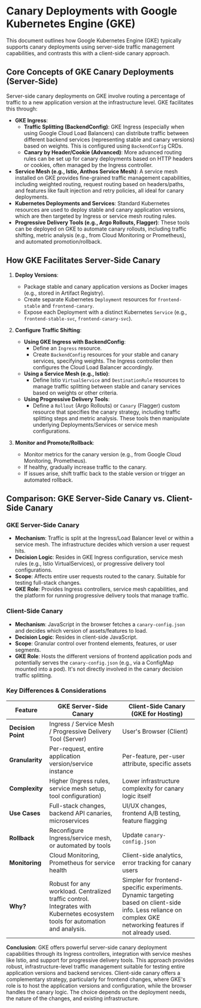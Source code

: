 # Canary Deployments with Google Kubernetes Engine (GKE)

This document outlines how Google Kubernetes Engine (GKE) typically supports canary deployments using server-side traffic management capabilities, and contrasts this with a client-side canary approach.

## Core Concepts of GKE Canary Deployments (Server-Side)

Server-side canary deployments on GKE involve routing a percentage of traffic to a new application version at the infrastructure level. GKE facilitates this through:

*   **GKE Ingress**:
    *   **Traffic Splitting (BackendConfig)**: GKE Ingress (especially when using Google Cloud Load Balancers) can distribute traffic between different backend services (representing stable and canary versions) based on weights. This is configured using `BackendConfig` CRDs.
    *   **Canary by Header/Cookie (Advanced)**: More advanced routing rules can be set up for canary deployments based on HTTP headers or cookies, often managed by the Ingress controller.
*   **Service Mesh (e.g., Istio, Anthos Service Mesh)**: A service mesh installed on GKE provides fine-grained traffic management capabilities, including weighted routing, request routing based on headers/paths, and features like fault injection and retry policies, all ideal for canary deployments.
*   **Kubernetes Deployments and Services**: Standard Kubernetes resources are used to deploy stable and canary application versions, which are then targeted by Ingress or service mesh routing rules.
*   **Progressive Delivery Tools (e.g., Argo Rollouts, Flagger)**: These tools can be deployed on GKE to automate canary rollouts, including traffic shifting, metric analysis (e.g., from Cloud Monitoring or Prometheus), and automated promotion/rollback.

## How GKE Facilitates Server-Side Canary

1.  **Deploy Versions**:
    *   Package stable and canary application versions as Docker images (e.g., stored in Artifact Registry).
    *   Create separate Kubernetes `Deployment` resources for `frontend-stable` and `frontend-canary`.
    *   Expose each Deployment with a distinct Kubernetes `Service` (e.g., `frontend-stable-svc`, `frontend-canary-svc`).

2.  **Configure Traffic Shifting**:
    *   **Using GKE Ingress with BackendConfig**:
        *   Define an `Ingress` resource.
        *   Create `BackendConfig` resources for your stable and canary services, specifying weights. The Ingress controller then configures the Cloud Load Balancer accordingly.
    *   **Using a Service Mesh (e.g., Istio)**:
        *   Define Istio `VirtualService` and `DestinationRule` resources to manage traffic splitting between stable and canary services based on weights or other criteria.
    *   **Using Progressive Delivery Tools**:
        *   Define a `Rollout` (Argo Rollouts) or `Canary` (Flagger) custom resource that specifies the canary strategy, including traffic splitting steps and metric analysis. These tools then manipulate underlying Deployments/Services or service mesh configurations.

3.  **Monitor and Promote/Rollback**:
    *   Monitor metrics for the canary version (e.g., from Google Cloud Monitoring, Prometheus).
    *   If healthy, gradually increase traffic to the canary.
    *   If issues arise, shift traffic back to the stable version or trigger an automated rollback.

## Comparison: GKE Server-Side Canary vs. Client-Side Canary

### GKE Server-Side Canary
*   **Mechanism**: Traffic is split at the Ingress/Load Balancer level or within a service mesh. The infrastructure decides which version a user request hits.
*   **Decision Logic**: Resides in GKE Ingress configuration, service mesh rules (e.g., Istio VirtualServices), or progressive delivery tool configurations.
*   **Scope**: Affects entire user requests routed to the canary. Suitable for testing full-stack changes.
*   **GKE Role**: Provides Ingress controllers, service mesh capabilities, and the platform for running progressive delivery tools that manage traffic.

### Client-Side Canary
*   **Mechanism**: JavaScript in the browser fetches a `canary-config.json` and decides which version of assets/features to load.
*   **Decision Logic**: Resides in client-side JavaScript.
*   **Scope**: Granular control over frontend elements, features, or user segments.
*   **GKE Role**: Hosts the different versions of frontend application pods and potentially serves the `canary-config.json` (e.g., via a ConfigMap mounted into a pod). It's not directly involved in the canary decision traffic splitting.

### Key Differences & Considerations

| Feature             | GKE Server-Side Canary                                       | Client-Side Canary (GKE for Hosting)                          |
|---------------------|--------------------------------------------------------------|-------------------------------------------------------------------|
| **Decision Point**  | Ingress / Service Mesh / Progressive Delivery Tool (Server)  | User's Browser (Client)                                           |
| **Granularity**     | Per-request, entire application version/service instance     | Per-feature, per-user attribute, specific assets                  |
| **Complexity**      | Higher (Ingress rules, service mesh setup, tool configuration)| Lower infrastructure complexity for canary logic itself           |
| **Use Cases**       | Full-stack changes, backend API canaries, microservices      | UI/UX changes, frontend A/B testing, feature flagging             |
| **Rollback**        | Reconfigure Ingress/service mesh, or automated by tools      | Update `canary-config.json`                                       |
| **Monitoring**      | Cloud Monitoring, Prometheus for service health              | Client-side analytics, error tracking for canary users            |
| **Why?**            | Robust for any workload. Centralized traffic control. Integrates with Kubernetes ecosystem tools for automation and analysis. | Simpler for frontend-specific experiments. Dynamic targeting based on client-side info. Less reliance on complex GKE networking features if not already used. |

**Conclusion**:
GKE offers powerful server-side canary deployment capabilities through its Ingress controllers, integration with service meshes like Istio, and support for progressive delivery tools. This approach provides robust, infrastructure-level traffic management suitable for testing entire application versions and backend services. Client-side canary offers a complementary strategy, particularly for frontend changes, where GKE's role is to host the application versions and configuration, while the browser handles the canary logic. The choice depends on the deployment needs, the nature of the changes, and existing infrastructure.
